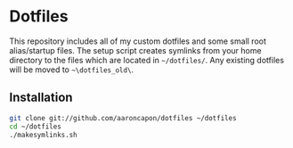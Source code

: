 Dotfiles
========
This repository includes all of my custom dotfiles and some small root alias/startup 
files. The setup script creates symlinks from your home directory to the files which are
located in `~/dotfiles/`. Any existing dotfiles will be moved to `~\dotfiles_old\`.



Installation
------------

``` bash
git clone git://github.com/aaroncapon/dotfiles ~/dotfiles
cd ~/dotfiles
./makesymlinks.sh
```

